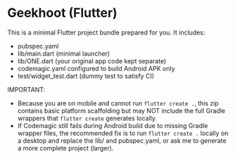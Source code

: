 # Geekhoot (Flutter)

This is a minimal Flutter project bundle prepared for you. It includes:
- pubspec.yaml
- lib/main.dart (minimal launcher)
- lib/ONE.dart (your original app code kept separate)
- codemagic.yaml configured to build Android APK only
- test/widget_test.dart (dummy test to satisfy CI)

IMPORTANT:
- Because you are on mobile and cannot run `flutter create .`, this zip contains basic platform scaffolding but may NOT include the full Gradle wrappers that `flutter create` generates locally.
- If Codemagic still fails during Android build due to missing Gradle wrapper files, the recommended fix is to run `flutter create .` locally on a desktop and replace the lib/ and pubspec.yaml, or ask me to generate a more complete project (larger).
